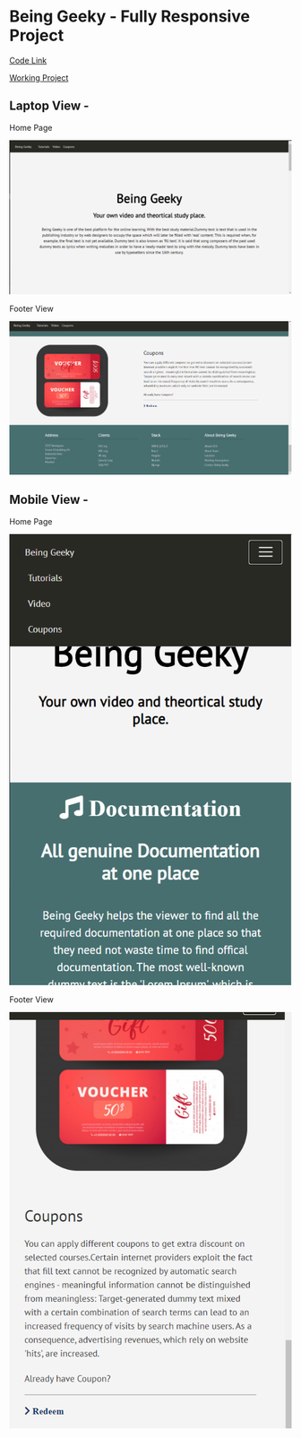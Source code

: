 # Being Geeky - Fully Responsive Project

[Code Link](https://codequotient.com/project/getProject?project=beinggeeky&userId=5efd4e6d9e055d7987c7c13d)

[Working Project](https://beinggeeky-3p34g82c8kh2zpbto.web.codequotient.com)


## Laptop View -


Home Page

![Home Page](https://github.com/goel28priyanshu/CodeQuotientProject/blob/main/images/1.png)

Footer View

![Footer View](https://github.com/goel28priyanshu/CodeQuotientProject/blob/main/images/2.png)

## Mobile View -


Home Page

![Home Page](https://github.com/goel28priyanshu/CodeQuotientProject/blob/main/images/3.png)

Footer View

![Footer View](https://github.com/goel28priyanshu/CodeQuotientProject/blob/main/images/4.png)

